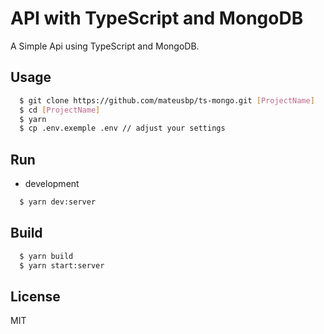 # API with TypeScript and MongoDB

A Simple Api using TypeScript and MongoDB.

## Usage

```sh
  $ git clone https://github.com/mateusbp/ts-mongo.git [ProjectName]
  $ cd [ProjectName]
  $ yarn
  $ cp .env.exemple .env // adjust your settings
```

## Run

- development

```sh
  $ yarn dev:server
```

## Build

```sh
  $ yarn build
  $ yarn start:server
```

## License

MIT
